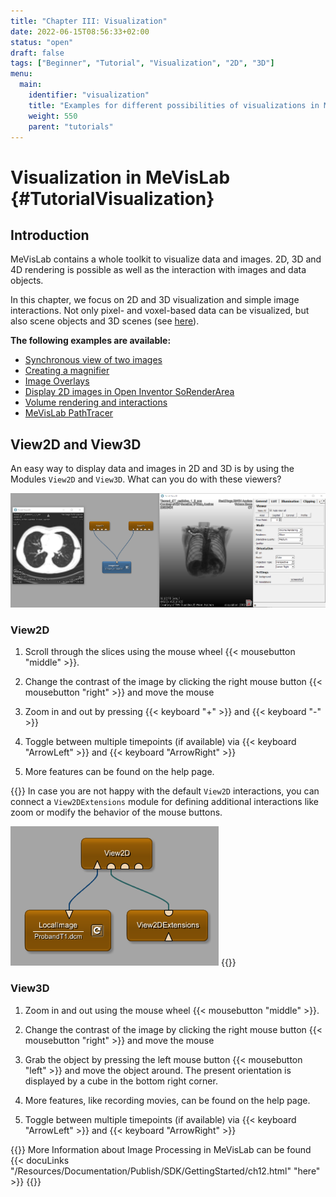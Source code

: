 ```yaml
---
title: "Chapter III: Visualization"
date: 2022-06-15T08:56:33+02:00
status: "open"
draft: false
tags: ["Beginner", "Tutorial", "Visualization", "2D", "3D"]
menu: 
  main:
    identifier: "visualization"
    title: "Examples for different possibilities of visualizations in MeVisLab."
    weight: 550
    parent: "tutorials"
---
```

# Visualization in MeVisLab {#TutorialVisualization}
## Introduction
MeVisLab contains a whole toolkit to visualize data and images. 2D, 3D and 4D rendering is possible as well as the interaction with images and data objects.

In this chapter, we focus on 2D and 3D visualization and simple image interactions. Not only pixel- and voxel-based data can be visualized, but also scene objects and 3D scenes (see [here](/tutorials/openinventor#TutorialOpenInventorModules)).

**The following examples are available:**
* [Synchronous view of two images](/tutorials/visualization/visualizationexample1 "Show the same image in multiple viewers")
* [Creating a magnifier](/tutorials/visualization/visualizationexample2 "Creating a magnifier from a rectangle")
* [Image Overlays](/tutorials/visualization/visualizationexample3 "Displaying image overlays and transparency")
* [Display 2D images in Open Inventor SoRenderArea](/tutorials/visualization/visualizationexample4 "Adding 2D images to an Open Inventor scene")
* [Volume rendering and interactions](/tutorials/visualization/visualizationexample5 "Volume Rendering example")
* [MeVisLab PathTracer](/tutorials/visualization/visualizationexample6 "MeVisLab PathTracer and photorealistic rendering")

## View2D and View3D

An easy way to display data and images in 2D and 3D is by using the Modules `View2D` and `View3D`. What can you do with these viewers?

![View2D and View3D](/images/tutorials/visualization/V0.png "View2D and View3D")

### View2D

1. Scroll through the slices using the mouse wheel {{< mousebutton "middle" >}}.

2. Change the contrast of the image by clicking the right mouse button {{< mousebutton "right" >}} and move the mouse

3. Zoom in and out by pressing {{< keyboard "+" >}} and {{< keyboard "-" >}}

4. Toggle between multiple timepoints (if available) via {{< keyboard "ArrowLeft" >}} and {{< keyboard "ArrowRight" >}}

5. More features can be found on the help page.

{{<alert class="info" caption="Additional Information">}}
In case you are not happy with the default `View2D` interactions, you can connect a `View2DExtensions` module for defining additional interactions like zoom or modify the behavior of the mouse buttons.

![View2DExtensions](/images/tutorials/visualization/V0a.png "View2DExtensions")
{{</alert>}}

### View3D

1. Zoom in and out using the mouse wheel {{< mousebutton "middle" >}}.

2. Change the contrast of the image by clicking the right mouse button {{< mousebutton "right" >}} and move the mouse

3. Grab the object by pressing the left mouse button {{< mousebutton "left" >}} and move the object around. The present orientation is displayed by a cube in the bottom right corner.

4. More features, like recording movies, can be found on the help page.

5. Toggle between multiple timepoints (if available) via {{< keyboard "ArrowLeft" >}} and {{< keyboard "ArrowRight" >}}

{{<alert class="info" caption="Additional Information">}}
More Information about Image Processing in MeVisLab can be found {{< docuLinks "/Resources/Documentation/Publish/SDK/GettingStarted/ch12.html" "here" >}}
{{</alert>}}
